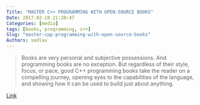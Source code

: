 ```yaml
---
Title: "MASTER C++ PROGRAMMING WITH OPEN-SOURCE BOOKS"
Date: 2017-02-18 21:20:47
Categories: [media]
tags: [books, programming, c++]
Slug: "master-cpp-programming-with-open-source-books"
Authors: sedlav
---
```


> Books are very personal and subjective possessions. And programming books are no exception. But regardless of their style, focus, or pace, good C++ programming books take the reader on a compelling journey, opening eyes to the capabilities of the language, and showing how it can be used to build just about anything.

[Link](https://www.ossblog.org/master-c-programming-with-open-source-books/)

